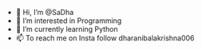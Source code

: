 - 👋 Hi, I’m @SaDha
- 👀 I’m interested in Programming
- 🌱 I’m currently learning Python
- 📫 To reach me on Insta follow dharanibalakrishna006

<!---
SaDha12345/SaDha12345 is a ✨ special ✨ repository because its `README.md` (this file) appears on your GitHub profile.
You can click the Preview link to take a look at your changes.
--->
